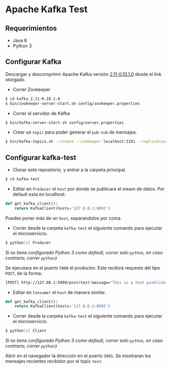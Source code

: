 # Apache Kafka Test

## Requerimientos
* Java 8
* Python 3

## Configurar Kafka
Descargar y descomprimir Apache Kafka versión [2.11-0.10.1.0](https://www.apache.org/dyn/closer.cgi?path=/kafka/0.10.1.0/kafka_2.11-0.10.1.0.tgz) desde el link otorgado.

* Correr Zookeeper
```bash
$ cd kafka_2.11-0.10.1.0
$ bin/zookeeper-server-start.sh config/zookeeper.properties
```

* Correr el servidor de Kafka

```bash
$ bin/kafka-server-start.sh config/server.properties
```

* Crear un `topic` para poder generar el `pub-sub` de mensajes.

```bash
$ bin/kafka-topics.sh --create --zookeeper localhost:2181 --replication-factor 1 --partitions 1 --topic test
```

## Configurar kafka-test

* Clonar este repositorio, y entrar a la carpeta principal.
```bash
$ cd kafka-test
```
* Editar en `Producer` el `host` por donde se publicara el sream de datos. Por default esta en localhost.
```python
def get_kafka_client():
    return KafkaClient(hosts='127.0.0.1:9092')
```
Puedes poner más de un `host`, separandolos por coma.

* Correr desde la carpeta `kafka-test` el siguiente comando para ejecutar el microservicio.

```bash
$ python[3] Producer
```
_Si se tiene configurado Python 3 como default, correr solo `python`, en caso contrario, correr `python3`_

Se ejecutara en el puerto `5000` el productor. Este recibirá requests del tipo `POST`, de la forma:

```bash
[POST] http://127.00.1:5000/post/test?message="This is a text pusblished"
```

* Editar en `Consumer` el `host` de manera similar.

```python
def get_kafka_client():
    return KafkaClient(hosts='127.0.0.1:9092')
```

* Correr desde la carpeta `kafka-test` el siguiente comando para ejecutar el microservicio.
```bash
$ python[3] Client
```
_Si se tiene configurado Python 3 como default, correr solo `python`, en caso contrario, correr `python3`_

Abrir en el navegador la dirección en el puerto `5001`. Se mostraran los mensajes recientes recibidor por el topic `test`.
